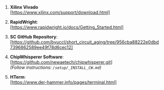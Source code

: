 1. **Xilinx Vivado**  
   [https://www.xilinx.com/support/download.html]  

2. **RapidWright**:  
   [https://www.rapidwright.io/docs/Getting_Started.html]  

3. **SC GitHub Repository**:  
   [https://github.com/byuccl/short_circuit_aging/tree/956cba88222e0dbd7396862589ee49f78d6cec12]  

4. **ChipWhisperer Software**:  
   [https://github.com/newaetech/chipwhisperer.git]  
   *(Follow instructions: `/setup/_INSTALL_CW.md`)*  

5. **HTerm**:  
   [https://www.der-hammer.info/pages/terminal.html]  
